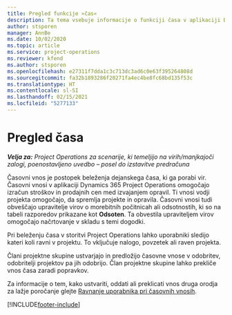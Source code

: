 ```yaml
---
title: Pregled funkcije »čas«
description: Ta tema vsebuje informacije o funkciji časa v aplikaciji Dynamics 365 Project Operations.
author: stsporen
manager: AnnBe
ms.date: 10/02/2020
ms.topic: article
ms.service: project-operations
ms.reviewer: kfend
ms.author: stsporen
ms.openlocfilehash: e27311f7dda1c3c713dc3ad6c0e63f395264808d
ms.sourcegitcommit: fa32b1893286f20271fa4ec4be8fc68bd135f53c
ms.translationtype: HT
ms.contentlocale: sl-SI
ms.lasthandoff: 02/15/2021
ms.locfileid: "5277133"
---
```

# <a name="time-overview"></a>Pregled časa

_**Velja za:** Project Operations za scenarije, ki temeljijo na virih/manjkajoči zalogi, poenostavljeno uvedbo – posel do izstavitve predračuna_

Časovni vnos je postopek beleženja dejanskega časa, ki ga porabi vir. Časovni vnosi v aplikaciji Dynamics 365 Project Operations omogočajo izračun stroškov in prodajnih cen med izvajanjem opravil. Ti vnosi vodji projekta omogočajo, da spremlja projekte in opravila. Časovni vnosi tudi obveščajo upravitelje virov o morebitnih počitnicah ali odsotnostih, ki so na tabeli razporedov prikazane kot **Odsoten**. Ta obvestila upraviteljem virov omogočajo načrtovanje v skladu s temi dogodki.

Pri beleženju časa v storitvi Project Operations lahko uporabniki sledijo kateri koli ravni v projektu. To vključuje nalogo, povzetek ali raven projekta.

Člani projektne skupine ustvarjajo in predložijo časovne vnose v odobritev, odobritelji projektov pa jih odobrijo. Član projektne skupine lahko prekliče vnos časa zaradi popravkov.

Za informacije o tem, kako ustvariti, oddati ali preklicati vnos druga orodja za lažje poročanje glejte [Ravnanje uporabnika pri časovnih vnosih](ui-behavior-time.md).



[!INCLUDE[footer-include](../includes/footer-banner.md)]